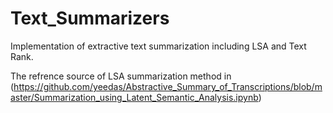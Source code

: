 # Text_Summarizers
Implementation of extractive text summarization including LSA and Text Rank.

The refrence source of LSA summarization method in (https://github.com/yeedas/Abstractive_Summary_of_Transcriptions/blob/master/Summarization_using_Latent_Semantic_Analysis.ipynb)
